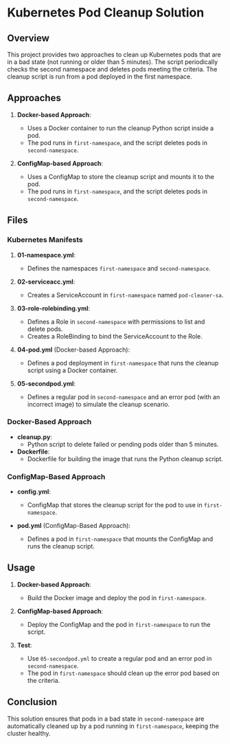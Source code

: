 # Kubernetes Pod Cleanup Solution
 
## Overview
 
This project provides two approaches to clean up Kubernetes pods that are in a bad state (not running or older than 5 minutes). The script periodically checks the second namespace and deletes pods meeting the criteria. The cleanup script is run from a pod deployed in the first namespace.
 
## Approaches
 
1. **Docker-based Approach**: 
   - Uses a Docker container to run the cleanup Python script inside a pod.
   - The pod runs in `first-namespace`, and the script deletes pods in `second-namespace`.
 
2. **ConfigMap-based Approach**:
   - Uses a ConfigMap to store the cleanup script and mounts it to the pod.
   - The pod runs in `first-namespace`, and the script deletes pods in `second-namespace`.
 
## Files
 
### Kubernetes Manifests
 
1. **01-namespace.yml**: 
   - Defines the namespaces `first-namespace` and `second-namespace`.
 
2. **02-serviceacc.yml**: 
   - Creates a ServiceAccount in `first-namespace` named `pod-cleaner-sa`.
 
3. **03-role-rolebinding.yml**: 
   - Defines a Role in `second-namespace` with permissions to list and delete pods.
   - Creates a RoleBinding to bind the ServiceAccount to the Role.
 
4. **04-pod.yml** (Docker-based Approach): 
   - Defines a pod deployment in `first-namespace` that runs the cleanup script using a Docker container.
 
5. **05-secondpod.yml**: 
   - Defines a regular pod in `second-namespace` and an error pod (with an incorrect image) to simulate the cleanup scenario.
 
### Docker-Based Approach
 
- **cleanup.py**: 
   - Python script to delete failed or pending pods older than 5 minutes.
- **Dockerfile**: 
   - Dockerfile for building the image that runs the Python cleanup script.
 
### ConfigMap-Based Approach
 
- **config.yml**: 
   - ConfigMap that stores the cleanup script for the pod to use in `first-namespace`.
 
- **pod.yml** (ConfigMap-Based Approach): 
   - Defines a pod in `first-namespace` that mounts the ConfigMap and runs the cleanup script.
 
## Usage
 
1. **Docker-based Approach**:
   - Build the Docker image and deploy the pod in `first-namespace`.
 
2. **ConfigMap-based Approach**:
   - Deploy the ConfigMap and the pod in `first-namespace` to run the script.
 
3. **Test**:
   - Use `05-secondpod.yml` to create a regular pod and an error pod in `second-namespace`.
   - The pod in `first-namespace` should clean up the error pod based on the criteria.
 
## Conclusion
 
This solution ensures that pods in a bad state in `second-namespace` are automatically cleaned up by a pod running in `first-namespace`, keeping the cluster healthy.
